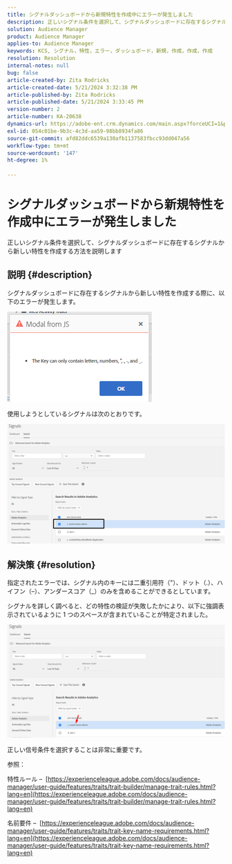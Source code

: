 ```yaml
---
title: シグナルダッシュボードから新規特性を作成中にエラーが発生しました
description: 正しいシグナル条件を選択して、シグナルダッシュボードに存在するシグナルから新しい特性を作成する方法を説明します
solution: Audience Manager
product: Audience Manager
applies-to: Audience Manager
keywords: KCS, シグナル，特性，エラー，ダッシュボード，新規，作成，作成，作成
resolution: Resolution
internal-notes: null
bug: false
article-created-by: Zita Rodricks
article-created-date: 5/21/2024 3:32:38 PM
article-published-by: Zita Rodricks
article-published-date: 5/21/2024 3:33:45 PM
version-number: 2
article-number: KA-20638
dynamics-url: https://adobe-ent.crm.dynamics.com/main.aspx?forceUCI=1&pagetype=entityrecord&etn=knowledgearticle&id=b5094b56-8717-ef11-9f89-6045bd06eea5
exl-id: 054c01be-9b3c-4c3d-aa59-98bb8934fa86
source-git-commit: afd82ddc6539a130afb1137583fbcc93dd047a56
workflow-type: tm+mt
source-wordcount: '147'
ht-degree: 1%

---
```


# シグナルダッシュボードから新規特性を作成中にエラーが発生しました


正しいシグナル条件を選択して、シグナルダッシュボードに存在するシグナルから新しい特性を作成する方法を説明します

## 説明 {#description}


シグナルダッシュボードに存在するシグナルから新しい特性を作成する際に、以下のエラーが発生します。

![](assets/___b6094b56-8717-ef11-9f89-6045bd06eea5___.png)



使用しようとしているシグナルは次のとおりです。

![](assets/___b9094b56-8717-ef11-9f89-6045bd06eea5___.png)


## 解決策 {#resolution}


指定されたエラーでは、シグナル内のキーには二重引用符（&quot;）、ドット（.）、ハイフン（–）、アンダースコア（_）のみを含めることができるとしています。

シグナルを詳しく調べると、どの特性の検証が失敗したかにより、以下に強調表示されているように 1 つのスペースが含まれていることが特定されました。



![](assets/d04f0008-f63a-ed11-9db1-0022480868ff.png)

正しい信号条件を選択することは非常に重要です。

参照：

特性ルール –  [https://experienceleague.adobe.com/docs/audience-manager/user-guide/features/traits/trait-builder/manage-trait-rules.html?lang=en](https://experienceleague.adobe.com/docs/audience-manager/user-guide/features/traits/trait-builder/manage-trait-rules.html?lang=en)

名前要件 –  [https://experienceleague.adobe.com/docs/audience-manager/user-guide/features/traits/trait-key-name-requirements.html?lang=en](https://experienceleague.adobe.com/docs/audience-manager/user-guide/features/traits/trait-key-name-requirements.html?lang=en)

